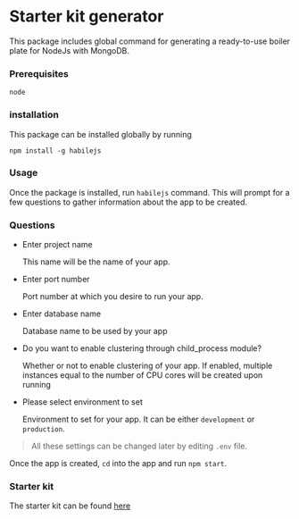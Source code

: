 # Starter kit generator
This package includes global command for generating a ready-to-use boiler plate for NodeJs with MongoDB.

### Prerequisites
```
node
```

### installation
This package can be installed globally by running

```
npm install -g habilejs
```

### Usage
Once the package is installed, run `habilejs` command.
This will prompt for a few questions to gather information about the app to be created.

### Questions
* Enter project name

    This name will be the name of your app.

* Enter port number

    Port number at which you desire to run your app.

* Enter database name

    Database name to be used by your app

* Do you want to enable clustering through child_process module?

    Whether or not to enable clustering of your app. If enabled,
multiple instances equal to the number of CPU cores will be created upon running

* Please select environment to set

    Environment to set for your app. It can be either `development` or `production`.

> All these settings can be changed later by editing `.env` file.

Once the app is created, `cd` into the app and run `npm start`.

### Starter kit
The starter kit can be found [here](`https://github.com/habilelabs/node-mongo-starter-kit`)